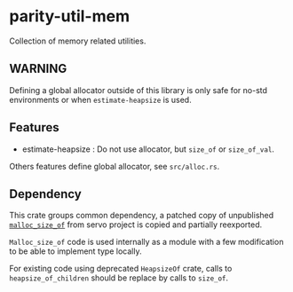 # parity-util-mem

Collection of memory related utilities.

## WARNING

Defining a global allocator outside of this library is only safe for no-std environments or when `estimate-heapsize` is used.

## Features

- estimate-heapsize : Do not use allocator, but `size_of` or `size_of_val`.

Others features define global allocator, see `src/alloc.rs`.

## Dependency

This crate groups common dependency, a patched copy of unpublished [`malloc_size_of`](https://github.com/servo/servo/tree/master/components/malloc_size_of) from servo project is copied and partially reexported.

`Malloc_size_of` code is used internally as a module with a few modification to be able to implement type locally.

For existing code using deprecated `HeapsizeOf` crate, calls to `heapsize_of_children` should be replace by calls to `size_of`.
